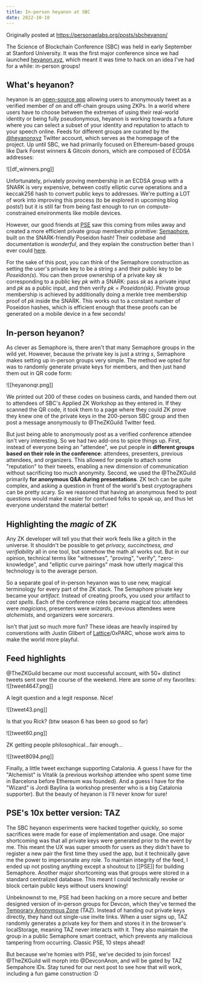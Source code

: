 ```yaml
---
title: In-person heyanon at SBC
date: 2022-10-10
---
```

Originally posted at https://personaelabs.org/posts/sbcheyanon/

The Science of Blockchain Conference (SBC) was held in early September at Stanford University. It was the first major conference since we had launched [heyanon.xyz](https://heyanon.xyz), which meant it was time to hack on an idea I've had for a while: in-person groups!

## What's heyanon?

heyanon is an [open-source app](https://github.com/personaelabs/heyanon) allowing users to anonymously tweet as a verified member of on and off-chain groups using ZKPs. In a world where users have to choose between the extremes of using their real-world identity or being fully pseudonymous, heyanon is working towards a future where you can select a subset of your identity and reputation to attach to your speech online. Feeds for different groups are curated by the [@heyanonxyz](https://twitter.com/heyanonxyz) Twitter account, which serves as the homepage of the project. Up until SBC, we had primarily focused on Ethereum-based groups like Dark Forest winners & Gitcoin donors, which are composed of ECDSA addresses:

  ![[df_winners.png]]


Unfortunately, privately proving membership in an ECDSA group with a SNARK is very expensive, between costly elliptic curve operations and a keccak256 hash to convert public keys to addresses. We're putting a LOT of work into improving this process (to be explored in upcoming blog posts!) but it is still far from being fast enough to run on compute-constrained environments like mobile devices.

However, our good friends at [PSE](https://appliedzkp.org/) saw this coming from miles away and created a more efficient private group membership primitive: [Semaphore](https://semaphore.appliedzkp.org/), built on the SNARK-friendly Poseidon hash! Their codebase and documentation is _wonderful_, and they explain the construction better than I ever could [here](https://semaphore.appliedzkp.org/docs/guides/identities).

For the sake of this post, you can think of the Semaphore construction as setting the user's private key to be a string _s_ and their public key to be _Poseidon(s_). You can then prove ownership of a private key _sk_ corresponding to a public key _pk_ with a SNARK: pass _sk_ as a private input and _pk_ as a public input, and then verify _pk = Poseidon(sk)_. Private group membership is achieved by additionally doing a merkle tree membership proof of _pk_ inside the SNARK. This works out to a constant number of Poseidon hashes, which is efficient enough that these proofs can be generated on a mobile device in a few seconds!

## In-person heyanon?

As clever as Semaphore is, there aren't that many Semaphore groups in the wild yet. However, because the private key is just a string _s_, Semaphore makes setting up in-person groups very simple. The method we opted for was to randomly generate private keys for members, and then just hand them out in QR code form:

  ![[heyanonqr.png]]

We printed out 200 of these codes on business cards, and handed them out to attendees of SBC's Applied ZK Workshop as they entered in. If they scanned the QR code, it took them to a page where they could ZK prove they knew one of the private keys in the 200-person SBC group and then post a message anonymously to @TheZKGuild Twitter feed.
  
But just being able to anonymously post as a verified conference attendee isn't very interesting. So we had two add-ons to spice things up. First, instead of everyone being an "attendee", we put people in **different groups based on their role in the conference**: attendees, presenters, previous attendees, and organizers. This allowed for people to attach some "reputation" to their tweets, enabling a new dimension of communication without sacrificing too much anonymity. Second, we used the @TheZKGuild primarily **for anonymous Q&A during presentations**. ZK tech can be quite complex, and asking a question in front of the world's best cryptographers can be pretty scary. So we reasoned that having an anonymous feed to post questions would make it easier for confused folks to speak up, and thus let everyone understand the material better!

## Highlighting the _magic_ of ZK

Any ZK developer will tell you that their work feels like a glitch in the universe. It shouldn't be possible to get _privacy, succinctness, and verifiability_ all in one tool, but somehow the math all works out. But in our opinion, technical terms like "witnesses", "proving", "verify", "zero-knowledge", and "elliptic curve pairings" mask how utterly magical this technology is to the average person.

So a separate goal of in-person heyanon was to use new, magical terminology for every part of the ZK stack. The Semaphore private key became your _artifact_. Instead of creating proofs, you used your artifact to _cast spells_. Each of the conference roles became magical too: attendees were _magicians_, presenters were _wizards_, previous attendees were _alchemists_, and organizers were _sorcerers_.

Isn't that just so much more fun? These ideas are heavily inspired by converstions with Justin Glibert of [Lattice](https://mud.dev/blog/autonomous-worlds)/0xPARC, whose work aims to make the world more playful.

## Feed highlights

@TheZKGuild became our most successful account, with 50+ distinct tweets sent over the course of the weekend. Here are some of my favorites:
  ![[tweet4647.png]]

A legit question and a legit response. Nice!

![[tweet43.png]]

Is that you Rick? (btw season 6 has been so good so far)

![[tweet60.png]]
  

ZK getting people philosophical...fair enough...

![[tweet8094.png]]


Finally, a little tweet exchange supporting Catalonia. A guess I have for the "Alchemist" is Vitalik (a previous workshop attendee who spent some time in Barcelona before Ethereum was founded). And a guess I have for the "Wizard" is Jordi Baylina (a workshop presenter who is a big Catalonia supporter). But the beauty of heyanon is I'll never know for sure!

## PSE's 10x better version: TAZ

The SBC heyanon experiments were hacked together quickly, so some sacrifices were made for ease of implementation and usage. One major shortcoming was that all private keys were generated prior to the event by me. This meant the UX was super smooth for users as they didn't have to register a new pair the first time they used the app, but it technically gave me the power to impersonate any role. To maintain integrity of the feed, I ended up not posting anything except a shoutout to [[PSE]] for building Semaphore. Another major shortcoming was that groups were stored in a standard centralized database. This meant I could technically revoke or block certain public keys without users knowing!
  
Unbeknownst to me, PSE had been hacking on a more secure and better designed version of in-person groups for Devcon, which they've termed the [Temporary Anonymous Zone](https://taz.appliedzkp.org/) (TAZ). Instead of handing out private keys directly, they hand out single-use invite links. When a user signs up, TAZ randomly generates a private key for them and stores it in the browser's localStorage, meaning TAZ never interacts with it. They also maintain the group in a public Semaphore smart contract, which prevents any malicious tampering from occurring. Classic PSE, 10 steps ahead!

But because we're homies with PSE, we've decided to join forces! @TheZKGuild will morph into @DevconAnon, and will be gated by TAZ Sempahore IDs. Stay tuned for our next post to see how that will work, including a fun game construction :D